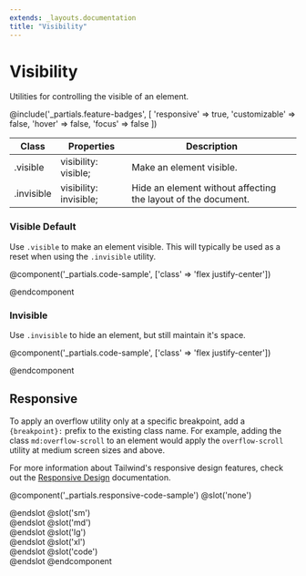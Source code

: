 ```yaml
---
extends: _layouts.documentation
title: "Visibility"
---
```


# Visibility


<div class="text-xl text-slate-light mb-4">
    Utilities for controlling the visible of an element.
</div>

@include('_partials.feature-badges', [
    'responsive' => true,
    'customizable' => false,
    'hover' => false,
    'focus' => false
])

<div class="border-t border-grey-lighter">
    <table class="w-full text-left" style="border-collapse: collapse;">
        <colgroup>
            <col class="w-1/5">
            <col class="w-1/4">
            <col>
        </colgroup>
        <thead>
          <tr>
              <th class="text-sm font-semibold text-grey-darker p-2 bg-grey-lightest">Class</th>
              <th class="text-sm font-semibold text-grey-darker p-2 bg-grey-lightest">Properties</th>
              <th class="text-sm font-semibold text-grey-darker p-2 bg-grey-lightest">Description</th>
          </tr>
        </thead>
        <tbody class="align-baseline">
            <tr>
                <td class="p-2 border-t border-smoke font-mono text-xs text-purple-dark">.visible</td>
                <td class="p-2 border-t border-smoke font-mono text-xs text-blue-dark">visibility: visible;</td>
                <td class="p-2 border-t border-smoke text-sm text-grey-darker">Make an element visible.</td>
            </tr>
            <tr>
                <td class="p-2 border-t border-smoke-light font-mono text-xs text-purple-dark">.invisible</td>
                <td class="p-2 border-t border-smoke-light font-mono text-xs text-blue-dark">visibility: invisible;</td>
                <td class="p-2 border-t border-smoke-light text-sm text-grey-darker">Hide an element without affecting the layout of the document.</td>
            </tr>
        </tbody>
    </table>
</div>


### Visible <span class="ml-2 font-semibold text-slate-light text-sm uppercase tracking-wide">Default</span>

Use `.visible` to make an element visible. This will typically be used as a reset when using the `.invisible` utility.

@component('_partials.code-sample', ['class' => 'flex justify-center'])
<div class="visible bg-smoke w-24 h-24 rounded-full"></div>
@endcomponent

### Invisible

Use `.invisible` to hide an element, but still maintain it's space.

@component('_partials.code-sample', ['class' => 'flex justify-center'])
<div class="invisible bg-smoke w-24 h-24 rounded-full"></div>
@endcomponent


## Responsive

To apply an overflow utility only at a specific breakpoint, add a `{breakpoint}:` prefix to the existing class name. For example, adding the class `md:overflow-scroll` to an element would apply the `overflow-scroll` utility at medium screen sizes and above.

For more information about Tailwind's responsive design features, check out the [Responsive Design](/workflow/responsive-design) documentation.

@component('_partials.responsive-code-sample')
@slot('none')
<div class="flex justify-center">
    <div class="visible bg-smoke w-24 h-24 rounded-full"></div>
</div>
@endslot
@slot('sm')
<div class="flex justify-center">
    <div class="invisible bg-smoke w-24 h-24 rounded-full"></div>
</div>
@endslot
@slot('md')
<div class="flex justify-center">
    <div class="visible bg-smoke w-24 h-24 rounded-full"></div>
</div>
@endslot
@slot('lg')
<div class="flex justify-center">
    <div class="invisible bg-smoke w-24 h-24 rounded-full"></div>
</div>
@endslot
@slot('xl')
<div class="flex justify-center">
    <div class="visible bg-smoke w-24 h-24 rounded-full"></div>
</div>
@endslot
@slot('code')
<div class="none:visible sm:invisible md:visible lg:invisible xl:visible ..."></div>
@endslot
@endcomponent
